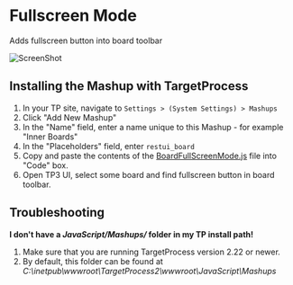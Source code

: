 Fullscreen Mode
==================

Adds fullscreen button into board toolbar

![ScreenShot](https://github.com/TargetProcess/TP3MashupLibrary/raw/master/Board%20FullScreen%20Mode/BoardFullScreenMode.png)

Installing the Mashup with TargetProcess
----------------------------------------

1. In your TP site, navigate to ```Settings > (System Settings) > Mashups```
2. Click "Add New Mashup"
3. In the "Name" field, enter a name unique to this Mashup - for example "Inner Boards"
4. In the "Placeholders" field, enter ```restui_board```
5. Copy and paste the contents of the [BoardFullScreenMode.js](BoardFullScreenMode.js) file into "Code" box.
6. Open TP3 UI, select some board and find fullscreen button in board toolbar.


Troubleshooting
---------------

**I don't have a _JavaScript/Mashups/_ folder in my TP install path!**

1. Make sure that you are running TargetProcess version 2.22 or newer.
2. By default, this folder can be found at _C:\inetpub\wwwroot\TargetProcess2\wwwroot\JavaScript\Mashups_


